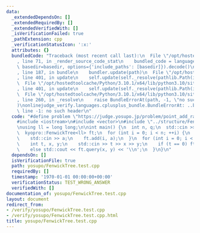 ```yaml
---
data:
  _extendedDependsOn: []
  _extendedRequiredBy: []
  _extendedVerifiedWith: []
  _isVerificationFailed: true
  _pathExtension: cpp
  _verificationStatusIcon: ':x:'
  attributes: {}
  bundledCode: "Traceback (most recent call last):\n  File \"/opt/hostedtoolcache/Python/3.10.1/x64/lib/python3.10/site-packages/onlinejudge_verify/documentation/build.py\"\
    , line 71, in _render_source_code_stat\n    bundled_code = language.bundle(stat.path,\
    \ basedir=basedir, options={'include_paths': [basedir]}).decode()\n  File \"/opt/hostedtoolcache/Python/3.10.1/x64/lib/python3.10/site-packages/onlinejudge_verify/languages/cplusplus.py\"\
    , line 187, in bundle\n    bundler.update(path)\n  File \"/opt/hostedtoolcache/Python/3.10.1/x64/lib/python3.10/site-packages/onlinejudge_verify/languages/cplusplus_bundle.py\"\
    , line 401, in update\n    self.update(self._resolve(pathlib.Path(included), included_from=path))\n\
    \  File \"/opt/hostedtoolcache/Python/3.10.1/x64/lib/python3.10/site-packages/onlinejudge_verify/languages/cplusplus_bundle.py\"\
    , line 401, in update\n    self.update(self._resolve(pathlib.Path(included), included_from=path))\n\
    \  File \"/opt/hostedtoolcache/Python/3.10.1/x64/lib/python3.10/site-packages/onlinejudge_verify/languages/cplusplus_bundle.py\"\
    , line 260, in _resolve\n    raise BundleErrorAt(path, -1, \"no such header\"\
    )\nonlinejudge_verify.languages.cplusplus_bundle.BundleErrorAt: ..base/base_int.hpp:\
    \ line -1: no such header\n"
  code: "#define problem \"https://judge.yosupo.jp/problem/point_add_range_sum\"\n\
    #include <iostream>\n#include <vector>\n#include \"../structure/FenwickTree.hpp\"\
    \nusing ll = long long;\n\nint main() {\n  int n, q;\n  std::cin >> n >> q;\n\
    \  kyopro::FenwickTree<ll> ft;\n  for (int i = 0; i < n; ++i) {\n    int a;\n\
    \    std::cin >> a;\n    ft.add(i, a);\n  }\n  for (int i = 0; i < q; ++i) {\n\
    \    int t, x, y;\n    std::cin >> t >> x >> y;\n    if (t == 0) ft.add(x, y);\n\
    \    else std::cout << ft.query(x, y) << '\\n';\n  }\n}\n"
  dependsOn: []
  isVerificationFile: true
  path: yosupo/FenwickTree.test.cpp
  requiredBy: []
  timestamp: '1970-01-01 00:00:00+00:00'
  verificationStatus: TEST_WRONG_ANSWER
  verifiedWith: []
documentation_of: yosupo/FenwickTree.test.cpp
layout: document
redirect_from:
- /verify/yosupo/FenwickTree.test.cpp
- /verify/yosupo/FenwickTree.test.cpp.html
title: yosupo/FenwickTree.test.cpp
---
```


